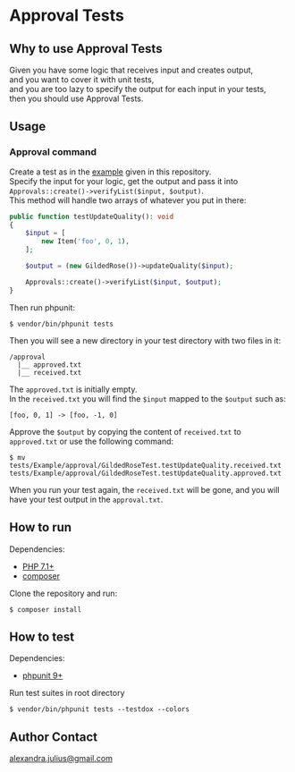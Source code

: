# Approval Tests

## Why to use Approval Tests
Given you have some logic that receives input and creates output,\
and you want to cover it with unit tests,\
and you are too lazy to specify the output for each input in your tests,\
then you should use Approval Tests.

## Usage
### Approval command
Create a test as in the [example](https://github.com/alexandrajulius/approval-tests/blob/main/tests/Example/GildedRoseTest.php) given in this repository.\
Specify the input for your logic, get the output and pass it into\
`Approvals::create()->verifyList($input, $output)`.\
This method will handle two arrays of whatever you put in there:
```php
public function testUpdateQuality(): void
{
    $input = [
        new Item('foo', 0, 1),
    ];

    $output = (new GildedRose())->updateQuality($input);

    Approvals::create()->verifyList($input, $output);
}
```
Then run phpunit:
```
$ vendor/bin/phpunit tests
```
Then you will see a new directory in your test directory with two files in it:
```
/approval
  |__ approved.txt
  |__ received.txt
```
The `approved.txt` is initially empty.\
In the `received.txt` you will find the `$input` mapped to the `$output` such as:
```
[foo, 0, 1] -> [foo, -1, 0]
```
Approve the `$output` by copying the content of `received.txt` to `approved.txt` or use the following command:
```
$ mv tests/Example/approval/GildedRoseTest.testUpdateQuality.received.txt tests/Example/approval/GildedRoseTest.testUpdateQuality.approved.txt
```
When you run your test again, the `received.txt` will be gone, and you will have your test output in the `approval.txt`.

## How to run
Dependencies:

* [PHP 7.1+](http://php.net/downloads.php)
* [composer](https://getcomposer.org/)

Clone the repository and run:
```
$ composer install
```

## How to test
Dependencies:

* [phpunit 9+](https://phpunit.de/getting-started/phpunit-9.html)

Run test suites in root directory
```
$ vendor/bin/phpunit tests --testdox --colors
```

## Author Contact
[alexandra.julius@gmail.com](mailto:alexandra.julius@gmail.com)
